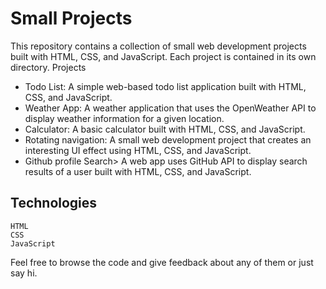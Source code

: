 # Small Projects

This repository contains a collection of small web development projects built with HTML, CSS, and JavaScript.
Each project is contained in its own directory.
Projects

* Todo List: A simple web-based todo list application built with HTML, CSS, and JavaScript.
* Weather App: A weather application that uses the OpenWeather API to display weather information for a given location.
* Calculator: A basic calculator built with HTML, CSS, and JavaScript.
* Rotating navigation: A small web development project that creates an interesting UI effect using HTML, CSS, and JavaScript.
* Github profile Search> A web app uses GitHub API to display search results of a user built with HTML, CSS, and JavaScript.

## Technologies

    HTML
    CSS
    JavaScript

Feel free to browse the code and give feedback about any of them or just say hi.
